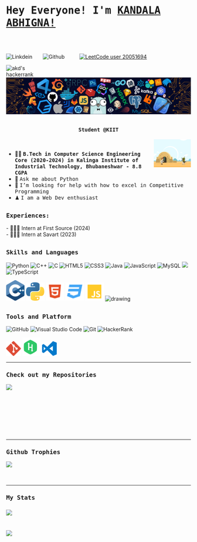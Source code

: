# <samp>Hey Everyone! I'm [KANDALA ABHIGNA!](https://github.com/KandalaAbhigna)</samp>
<br><br>

<a href="https://www.linkedin.com/in/abhigna-kandala/">
  <img align="left" alt="Linkdein" width="100px" src="https://img.shields.io/badge/Linkedin-0A66C2?style=for-the-badge&logo=Linkedin&logoColor=white" />
</a>
<a href="https://github.com/KandalaAbhigna">
  <img align="left" alt="Github" width="100px" src="https://img.shields.io/badge/Github-181717?style=for-the-badge&logo=Github&logoColor=white" />
</a>

[![LeetCode user 20051694](https://img.shields.io/badge/dynamic/json?style=for-the-badge&labelColor=black&color=%23ffa116&label=Solved&query=solvedOverTotal&url=https%3A%2F%2Fleetcode-badge.vercel.app%2Fapi%2Fusers%2F20051694&logo=leetcode&logoColor=yellow)](https://leetcode.com/20051694/)

<a href="https://www.hackerrank.com/profile/h20051694">
  <img align="left" alt="akd's hackerrank" width="100px" src="https://img.shields.io/badge/HackerRank-2EC866?style=for-the-badge&logo=HackerRank&logoColor=black" />
</a>
<br><br>
<img src="https://github.com/KandalaAbhigna/KandalaAbhigna/blob/main/header_.png"/>

## <p align="center"><h4 align="center"><samp>Student @KIIT</samp></h4></p>

<div>
<img align="right" src="https://github.com/KandalaAbhigna/KandalaAbhigna/blob/main/terminal.gif" width="20%"/>
  <br>

- 👨‍🎓 <samp><b>B.Tech in Computer Science Engineering Core (2020-2024) in Kalinga Institute of Industrial Technology, Bhubaneshwar - 8.8 CGPA</b>
- 💬 <samp>Ask me about Python
- 🤔 <samp>I’m looking for help with how to excel in Competitive Programming
- ♟ <samp>I am a Web Dev enthusiast
</div>
  
##

<div>
<h3><b><samp>Experiences:</samp></b></h3>
- 👨🏻‍💻 Intern at First Source (2024)<br>
- 👨🏻‍💻 Intern at Savart (2023) <br>
</div>

##
<h3><b><samp>Skills and Languages</samp></b></h3>

![Python](https://img.shields.io/badge/Python-3776AB?style=flat-square&logo=Python&logoColor=white)
![C++](https://img.shields.io/badge/C++-00599C?style=flat-square&logo=c%2B%2B&logoColor=white)
![C](https://img.shields.io/badge/C-27338e?style=flat-square&logo=c&logoColor=white)
![HTML5](https://img.shields.io/badge/HTML5-E34F26?style=flat-square&logo=HTML5&logoColor=white)
![CSS3](https://img.shields.io/badge/CSS3-1572B6?style=flat-square&logo=CSS3&logoColor=white)
![Java](https://img.shields.io/badge/Java-013243?style=flat-square&logo=Java&logoColor=white)
![JavaScript](https://shields.io/badge/JavaScript-F7DF1E?logo=JavaScript&logoColor=000&style=flat-square)
![MySQL](https://img.shields.io/badge/MySQL-4479A1?style=flat-square&logo=MySQL&logoColor=white)
<img src="https://img.shields.io/badge/-ReactJs-61DAFB?logo=react&logoColor=white&style=for-the-badge" height=20px/>
![TypeScript](https://shields.io/badge/TypeScript-3178C6?logo=TypeScript&logoColor=FFF&style=flat-square)

<span>
<img src="https://github.com/KandalaAbhigna/KandalaAbhigna/blob/main/imgs/c.svg" alt="drawing" width="50"/>
<img src="https://github.com/KandalaAbhigna/KandalaAbhigna/blob/main/imgs/python-5.svg" alt="drawing" width="50"/>
<img src="https://github.com/KandalaAbhigna/KandalaAbhigna/blob/main/imgs/html.svg" alt="drawing" width="50"/>
<img src="https://github.com/KandalaAbhigna/KandalaAbhigna/blob/main/imgs/css.svg" alt="drawing" width="50"/>
<img src="https://github.com/KandalaAbhigna/KandalaAbhigna/blob/main/imgs/javascript.svg" alt="drawing" width="50"/>
 <img src="https://github.com/amandewatnitrr/amandewatnitrr/blob/main/imgs/mysql-6.svg" alt="drawing" width="50"/>
 </span>
    
##
<h3><b><samp>Tools and Platform</samp></b></h3>

![GitHub](https://img.shields.io/badge/GitHub-181717?style=flat-square&logo=github)
![Visual Studio Code](https://img.shields.io/badge/Visual_Studio_Code-007ACC?style=flat-square&logo=Visual-Studio-Code&logoColor=white)
![Git](https://img.shields.io/badge/Git-F05032?style=flat-square&logo=Git&logoColor=white)
![HackerRank](https://img.shields.io/badge/HackerRank-107C10?style=flat-square&logo=HackerRank&logoColor=black)

  
<span>
<img src="https://github.com/KandalaAbhigna/KandalaAbhigna/blob/main/imgs/git-icon.svg" alt="drawing" width="40"/>
<img src="https://github.com/KandalaAbhigna/KandalaAbhigna/blob/main/imgs/hackerrank.svg" alt="drawing" width="50"/>
<img src="https://github.com/KandalaAbhigna/KandalaAbhigna/blob/main/imgs/visual-studio-code.svg" alt="drawing" width="40"/>
</span>
<hr> 
  
<h3><b><samp>Check out my Repositories</samp></b></h3>

<span>
<a href="https://github.com/KandalaAbhigna/digital-time-capsule">
  <img align="left" src="https://github-readme-stats.vercel.app/api/pin/?username=KandalaAbhigna&repo=digital-time-capsule" />
</a>

</span>
<br><br>
<br><br>
<br><br>
<br><br>

<hr>

<h3><b><samp>Github Trophies</samp></b></h3>
 <p align="left">
 <a href="https://github.com/ryo-ma/github-profile-trophy">
   <img width=800 src="https://github-profile-trophy.vercel.app/?username=KandalaAbhigna&column=8&theme=onedark&no-frame=true&no-bg=true"/>
 </a>
 </p>

 <br>

 <hr>
<h3><b><samp>My Stats</samp></b></h3>

<div>
  <img align='middle' src="https://github-readme-stats.vercel.app/api?username=KandalaAbhigna&theme=vue-dark&show_icons=true&hide_border=true&count_private=true" width=50%/>
  <br><br><br>
  <img align='middle' src="https://github-readme-streak-stats.herokuapp.com/?user=KandalaAbhigna&theme=vue-dark&hide_border=true" width=50%/>
</div>
